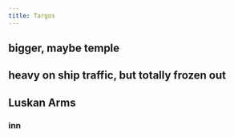 ```yaml
---
title: Targos
---
```


## bigger, maybe temple
## heavy on ship traffic, but totally frozen out
## Luskan Arms
### inn

